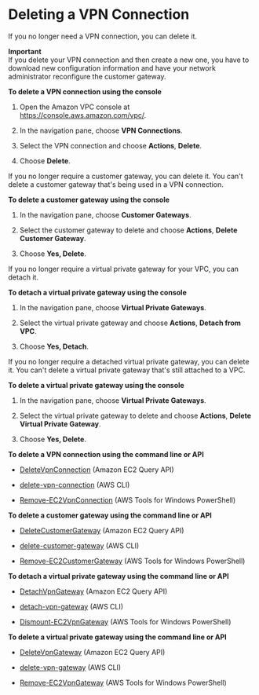 # Deleting a VPN Connection<a name="delete-vpn"></a>

If you no longer need a VPN connection, you can delete it\.

**Important**  
If you delete your VPN connection and then create a new one, you have to download new configuration information and have your network administrator reconfigure the customer gateway\.

**To delete a VPN connection using the console**

1. Open the Amazon VPC console at [https://console\.aws\.amazon\.com/vpc/](https://console.aws.amazon.com/vpc/)\.

1. In the navigation pane, choose **VPN Connections**\.

1. Select the VPN connection and choose **Actions**, **Delete**\.

1. Choose **Delete**\.

If you no longer require a customer gateway, you can delete it\. You can't delete a customer gateway that's being used in a VPN connection\.

**To delete a customer gateway using the console**

1. In the navigation pane, choose **Customer Gateways**\.

1. Select the customer gateway to delete and choose **Actions**, **Delete Customer Gateway**\.

1. Choose **Yes, Delete**\.

If you no longer require a virtual private gateway for your VPC, you can detach it\.

**To detach a virtual private gateway using the console**

1. In the navigation pane, choose **Virtual Private Gateways**\.

1. Select the virtual private gateway and choose **Actions**, **Detach from VPC**\.

1. Choose **Yes, Detach**\.

If you no longer require a detached virtual private gateway, you can delete it\. You can't delete a virtual private gateway that's still attached to a VPC\.

**To delete a virtual private gateway using the console**

1. In the navigation pane, choose **Virtual Private Gateways**\.

1. Select the virtual private gateway to delete and choose **Actions**, **Delete Virtual Private Gateway**\.

1. Choose **Yes, Delete**\.

**To delete a VPN connection using the command line or API**

+ [DeleteVpnConnection](http://docs.aws.amazon.com/AWSEC2/latest/APIReference/ApiReference-query-DeleteVpnConnection.html) \(Amazon EC2 Query API\)

+ [delete\-vpn\-connection](http://docs.aws.amazon.com/cli/latest/reference/ec2/delete-vpn-connection.html) \(AWS CLI\)

+ [Remove\-EC2VpnConnection](http://docs.aws.amazon.com/powershell/latest/reference/items/Remove-EC2VpnConnection.html) \(AWS Tools for Windows PowerShell\)

**To delete a customer gateway using the command line or API**

+ [DeleteCustomerGateway](http://docs.aws.amazon.com/AWSEC2/latest/APIReference/ApiReference-query-DeleteCustomerGateway.html) \(Amazon EC2 Query API\)

+ [delete\-customer\-gateway](http://docs.aws.amazon.com/cli/latest/reference/ec2/delete-customer-gateway.html) \(AWS CLI\)

+ [Remove\-EC2CustomerGateway](http://docs.aws.amazon.com/powershell/latest/reference/items/Remove-EC2CustomerGateway.html) \(AWS Tools for Windows PowerShell\)

**To detach a virtual private gateway using the command line or API**

+ [DetachVpnGateway](http://docs.aws.amazon.com/AWSEC2/latest/APIReference/ApiReference-query-DetachVpnGateway.html) \(Amazon EC2 Query API\)

+ [detach\-vpn\-gateway](http://docs.aws.amazon.com/cli/latest/reference/ec2/detach-vpn-gateway.html) \(AWS CLI\)

+ [Dismount\-EC2VpnGateway](http://docs.aws.amazon.com/powershell/latest/reference/items/Dismount-EC2VpnGateway.html) \(AWS Tools for Windows PowerShell\)

**To delete a virtual private gateway using the command line or API**

+ [DeleteVpnGateway](http://docs.aws.amazon.com/AWSEC2/latest/APIReference/ApiReference-query-DeleteVpnGateway.html) \(Amazon EC2 Query API\)

+ [delete\-vpn\-gateway](http://docs.aws.amazon.com/cli/latest/reference/ec2/delete-vpn-gateway.html) \(AWS CLI\)

+ [Remove\-EC2VpnGateway](http://docs.aws.amazon.com/powershell/latest/reference/items/Remove-EC2VpnGateway.html) \(AWS Tools for Windows PowerShell\)
